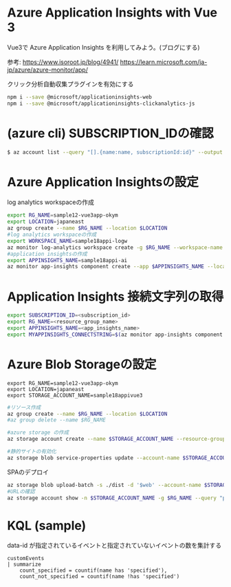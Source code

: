 # Azure Application Insights with Vue 3

Vue3で Azure Application Insights を利用してみよう。(ブログにする)

参考: https://www.isoroot.jp/blog/4941/
https://learn.microsoft.com/ja-jp/azure/azure-monitor/app/


クリック分析自動収集プラグインを有効にする


```bash
npm i --save @microsoft/applicationinsights-web
npm i --save @microsoft/applicationinsights-clickanalytics-js
```

# (azure cli) SUBSCRIPTION_IDの確認
```bash
$ az account list --query "[].{name:name, subscriptionId:id}" --output table
```

# Azure Application Insightsの設定
log analytics workspaceの作成
```bash
export RG_NAME=sample12-vue3app-okym
export LOCATION=japaneast
az group create --name $RG_NAME --location $LOCATION
#log analytics workspaceの作成
export WORKSPACE_NAME=sample18appi-logw
az monitor log-analytics workspace create -g $RG_NAME --workspace-name $WORKSPACE_NAME
#application insightsの作成
export APPINSIGHTS_NAME=sample18appi-ai
az monitor app-insights component create --app $APPINSIGHTS_NAME --location $LOCATION --kind web -g $RG_NAME --application-type web --workspace $WORKSPACE_NAME
```


# Application Insights 接続文字列の取得
```bash
export SUBSCRIPTION_ID=<subscription_id>
export RG_NAME=<resource_group_name>
export APPINSIGHTS_NAME=<app_insights_name>
export MYAPPINSIGHTS_CONNECTSTRING=$(az monitor app-insights component show --subscription $SUBSCRIPTION_ID --resource-group $RG_NAME --app $APPINSIGHTS_NAME --query connectionString --output tsv)
```

# Azure Blob Storageの設定
```
export RG_NAME=sample12-vue3app-okym
export LOCATION=japaneast
export STORAGE_ACCOUNT_NAME=sample18appivue3
```


```bash
#リソース作成
az group create --name $RG_NAME --location $LOCATION
#az group delete --name $RG_NAME

#azure storage の作成
az storage account create --name $STORAGE_ACCOUNT_NAME --resource-group $RG_NAME --location $LOCATION --sku Standard_LRS --kind StorageV2 --https-only true --allow-blob-public-access false

#静的サイトの有効化
az storage blob service-properties update --account-name $STORAGE_ACCOUNT_NAME --static-website --404-document error.html --index-document index.html
```

SPAのデプロイ
```bash
az storage blob upload-batch -s ./dist -d '$web' --account-name $STORAGE_ACCOUNT_NAME --overwrite
#URLの確認
az storage account show -n $STORAGE_ACCOUNT_NAME -g $RG_NAME --query "primaryEndpoints.web" --output tsv
```
# KQL (sample)

data-id が指定されているイベントと指定されていないイベントの数を集計する
```
customEvents 
| summarize 
    count_specified = countif(name has 'specified'), 
    count_not_specified = countif(name !has 'specified')
```



